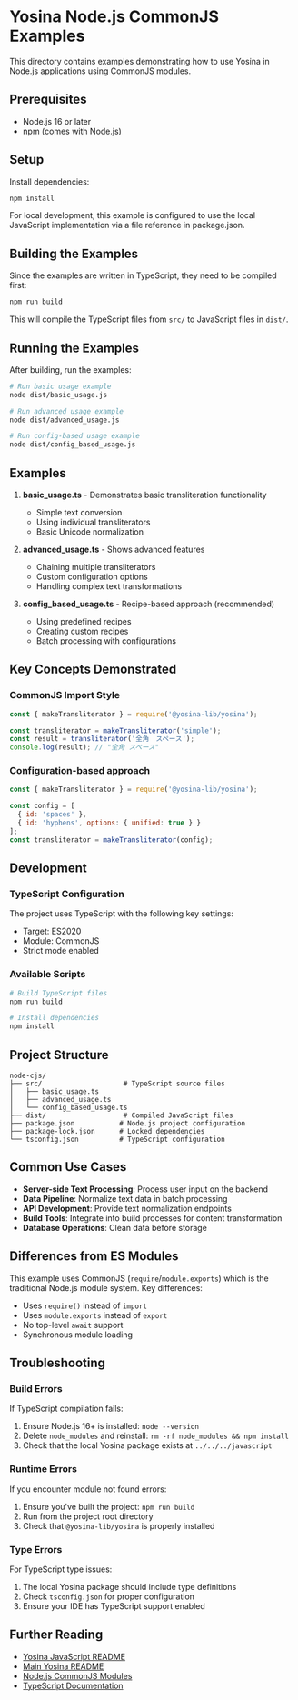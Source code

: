 # Yosina Node.js CommonJS Examples

This directory contains examples demonstrating how to use Yosina in Node.js applications using CommonJS modules.

## Prerequisites

- Node.js 16 or later
- npm (comes with Node.js)

## Setup

Install dependencies:

```bash
npm install
```

For local development, this example is configured to use the local JavaScript implementation via a file reference in package.json.

## Building the Examples

Since the examples are written in TypeScript, they need to be compiled first:

```bash
npm run build
```

This will compile the TypeScript files from `src/` to JavaScript files in `dist/`.

## Running the Examples

After building, run the examples:

```bash
# Run basic usage example
node dist/basic_usage.js

# Run advanced usage example
node dist/advanced_usage.js

# Run config-based usage example
node dist/config_based_usage.js
```

## Examples

1. **basic_usage.ts** - Demonstrates basic transliteration functionality
   - Simple text conversion
   - Using individual transliterators
   - Basic Unicode normalization

2. **advanced_usage.ts** - Shows advanced features
   - Chaining multiple transliterators
   - Custom configuration options
   - Handling complex text transformations

3. **config_based_usage.ts** - Recipe-based approach (recommended)
   - Using predefined recipes
   - Creating custom recipes
   - Batch processing with configurations

## Key Concepts Demonstrated

### CommonJS Import Style

```javascript
const { makeTransliterator } = require('@yosina-lib/yosina');

const transliterator = makeTransliterator('simple');
const result = transliterator('全角　スペース');
console.log(result); // "全角 スペース"
```

### Configuration-based approach

```javascript
const { makeTransliterator } = require('@yosina-lib/yosina');

const config = [
  { id: 'spaces' },
  { id: 'hyphens', options: { unified: true } }
];
const transliterator = makeTransliterator(config);
```

## Development

### TypeScript Configuration

The project uses TypeScript with the following key settings:
- Target: ES2020
- Module: CommonJS
- Strict mode enabled

### Available Scripts

```bash
# Build TypeScript files
npm run build

# Install dependencies
npm install
```

## Project Structure

```
node-cjs/
├── src/                    # TypeScript source files
│   ├── basic_usage.ts
│   ├── advanced_usage.ts
│   └── config_based_usage.ts
├── dist/                   # Compiled JavaScript files
├── package.json           # Node.js project configuration
├── package-lock.json      # Locked dependencies
└── tsconfig.json          # TypeScript configuration
```

## Common Use Cases

- **Server-side Text Processing**: Process user input on the backend
- **Data Pipeline**: Normalize text data in batch processing
- **API Development**: Provide text normalization endpoints
- **Build Tools**: Integrate into build processes for content transformation
- **Database Operations**: Clean data before storage

## Differences from ES Modules

This example uses CommonJS (`require`/`module.exports`) which is the traditional Node.js module system. Key differences:

- Uses `require()` instead of `import`
- Uses `module.exports` instead of `export`
- No top-level `await` support
- Synchronous module loading

## Troubleshooting

### Build Errors

If TypeScript compilation fails:
1. Ensure Node.js 16+ is installed: `node --version`
2. Delete `node_modules` and reinstall: `rm -rf node_modules && npm install`
3. Check that the local Yosina package exists at `../../../javascript`

### Runtime Errors

If you encounter module not found errors:
1. Ensure you've built the project: `npm run build`
2. Run from the project root directory
3. Check that `@yosina-lib/yosina` is properly installed

### Type Errors

For TypeScript type issues:
1. The local Yosina package should include type definitions
2. Check `tsconfig.json` for proper configuration
3. Ensure your IDE has TypeScript support enabled

## Further Reading

- [Yosina JavaScript README](../../../javascript/README.md)
- [Main Yosina README](../../../README.md)
- [Node.js CommonJS Modules](https://nodejs.org/api/modules.html)
- [TypeScript Documentation](https://www.typescriptlang.org/docs/)